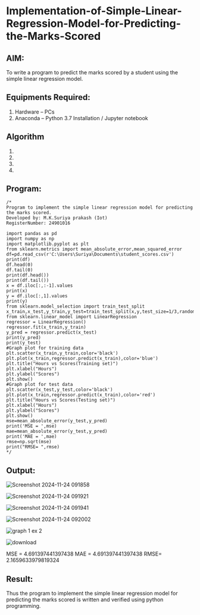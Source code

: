 # Implementation-of-Simple-Linear-Regression-Model-for-Predicting-the-Marks-Scored

## AIM:
To write a program to predict the marks scored by a student using the simple linear regression model.

## Equipments Required:
1. Hardware – PCs
2. Anaconda – Python 3.7 Installation / Jupyter notebook

## Algorithm
1. 
2. 
3. 
4. 

## Program:
```
/*
Program to implement the simple linear regression model for predicting the marks scored.
Developed by: M.K.Suriya prakash (Iot)
RegisterNumber: 24901016 

import pandas as pd
import numpy as np
import matplotlib.pyplot as plt
from sklearn.metrics import mean_absolute_error,mean_squared_error
df=pd.read_csv(r'C:\Users\Suriya\Documents\student_scores.csv')
print(df)
df.head(0)
df.tail(0)
print(df.head())
print(df.tail())
x = df.iloc[:,:-1].values
print(x)
y = df.iloc[:,1].values
print(y)
from sklearn.model_selection import train_test_split
x_train,x_test,y_train,y_test=train_test_split(x,y,test_size=1/3,random_state=0)
from sklearn.linear_model import LinearRegression
regressor = LinearRegression()
regressor.fit(x_train,y_train)
y_pred = regressor.predict(x_test)
print(y_pred)
print(y_test)
#Graph plot for training data
plt.scatter(x_train,y_train,color='black')
plt.plot(x_train,regressor.predict(x_train),color='blue')
plt.title("Hours vs Scores(Training set)")
plt.xlabel("Hours")
plt.ylabel("Scores")
plt.show()
#Graph plot for test data
plt.scatter(x_test,y_test,color='black')
plt.plot(x_train,regressor.predict(x_train),color='red')
plt.title("Hours vs Scores(Testing set)")
plt.xlabel("Hours")
plt.ylabel("Scores")
plt.show()
mse=mean_absolute_error(y_test,y_pred)
print('MSE = ',mse)
mae=mean_absolute_error(y_test,y_pred)
print('MAE = ',mae)
rmse=np.sqrt(mse)
print("RMSE= ",rmse)
*/
```

## Output:
![Screenshot 2024-11-24 091858](https://github.com/user-attachments/assets/7704eca8-4106-42f6-8c68-34bbc8a6069f)

![Screenshot 2024-11-24 091921](https://github.com/user-attachments/assets/ea4e15cd-74ab-408e-8ad6-f76be94cddcf)


![Screenshot 2024-11-24 091941](https://github.com/user-attachments/assets/8e1598ca-a8ce-453b-aa0f-4c45859c8f95)

![Screenshot 2024-11-24 092002](https://github.com/user-attachments/assets/711b1710-fb34-412a-889f-c4292e68eef3)



![graph 1 ex 2](https://github.com/user-attachments/assets/730e8529-4ebc-42a4-8743-be390f4986a8)

![download](https://github.com/user-attachments/assets/e8ad6b8d-88c9-4012-8247-0ef23a37d795)




MSE =  4.691397441397438
MAE =  4.691397441397438
RMSE=  2.1659633979819324



## Result:
Thus the program to implement the simple linear regression model for predicting the marks scored is written and verified using python programming.
